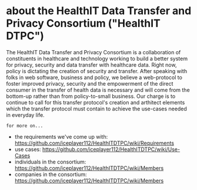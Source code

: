 about the HealthIT Data Transfer and Privacy Consortium ("HealthIT DTPC")
============
The HealthIT Data Transfer and Privacy Consortium is a collaboration of constituents in healthcare and technology working to build a better system for privacy, security and data transfer with healthcare data. Right now, policy is dictating the creation of security and transfer.  After speaking with folks in web software, business and policy, we believe a web-protocol to foster improved privacy, security and the empowerment of the direct consumer in the transfer of health data is necessary and will come from the bottom-up rather than from policy-to-small business.  Our charge is to continue to call for this transfer protocol's creation and arthitect elements which the transfer protocol must contain to achieve the use-cases needed in everyday life.


```
for more on...
```
* the requirements we've come up with: https://github.com/iceplayer112/HealthITDTPC/wiki/Requirements
* use cases: https://github.com/iceplayer112/HealthITDTPC/wiki/Use-Cases
* individuals in the consortium: https://github.com/iceplayer112/HealthITDTPC/wiki/Members
* companies in the consortium: https://github.com/iceplayer112/HealthITDTPC/wiki/Members
